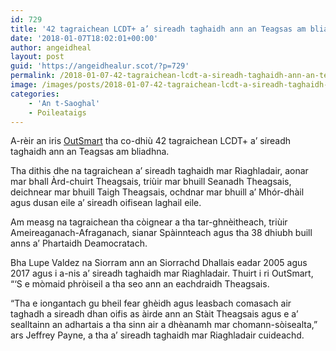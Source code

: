 ```yaml
---
id: 729
title: '42 tagraichean LCDT+ a’ sireadh taghaidh ann an Teagsas am bliadhna'
date: '2018-01-07T18:02:01+00:00'
author: angeidheal
layout: post
guid: 'https://angeidhealur.scot/?p=729'
permalink: /2018-01-07-42-tagraichean-lcdt-a-sireadh-taghaidh-ann-an-teagsas-am-bliadhna/
image: /images/posts/2018-01-07-42-tagraichean-lcdt-a-sireadh-taghaidh-ann-an-teagsas-am-bliadhna.webp
categories:
    - 'An t-Saoghal'
    - Poileataigs
---
```


A-rèir an iris [OutSmart](http://www.outsmartmagazine.com/) tha co-dhiù 42 tagraichean LCDT+ a’ sireadh taghaidh ann an Teagsas am bliadhna.

Tha dithis dhe na tagraichean a’ sireadh taghaidh mar Riaghladair, aonar mar bhall Àrd-chuirt Theagsais, triùir mar bhuill Seanadh Theagsais, deichnear mar bhuill Taigh Theagsais, ochdnar mar bhuill a’ Mhór-dhàil agus dusan eile a’ sireadh oifisean laghail eile.

Am measg na tagraichean tha còignear a tha tar-ghnèitheach, triùir Ameireaganach-Afraganach, sianar Spàinnteach agus tha 38 dhiubh buill anns a’ Phartaidh Deamocratach.

Bha Lupe Valdez na Siorram ann an Siorrachd Dhallais eadar 2005 agus 2017 agus i a-nis a’ sireadh taghaidh mar Riaghladair. Thuirt i ri OutSmart, “‘S e mòmaid phròiseil a tha seo ann an eachdraidh Theagsais.

“Tha e iongantach gu bheil fear ghèidh agus leasbach comasach air taghadh a sireadh dhan oifis as àirde ann an Stàit Theagsais agus e a’ sealltainn an adhartais a tha sinn air a dhèanamh mar chomann-sòisealta,” ars Jeffrey Payne, a tha a’ sireadh taghaidh mar Riaghladair cuideachd.
